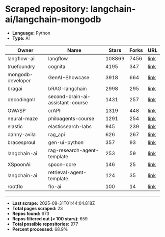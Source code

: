 # Scraped repository: langchain-ai/langchain-mongodb
* **Language:** Python
* **Type:** AI

| Owner | Name | Stars | Forks | URL |
|---|---|---|---|---|
| langflow-ai | langflow | 108869 | 7456 | [link](https://github.com/langflow-ai/langflow) |
| truefoundry | cognita | 4195 | 347 | [link](https://github.com/truefoundry/cognita) |
| mongodb-developer | GenAI-Showcase | 3918 | 664 | [link](https://github.com/mongodb-developer/GenAI-Showcase) |
| bragai | bRAG-langchain | 2998 | 295 | [link](https://github.com/bragai/bRAG-langchain) |
| decodingml | second-brain-ai-assistant-course | 1431 | 257 | [link](https://github.com/decodingml/second-brain-ai-assistant-course) |
| OWASP | crAPI | 1319 | 448 | [link](https://github.com/OWASP/crAPI) |
| neural-maze | philoagents-course | 1291 | 254 | [link](https://github.com/neural-maze/philoagents-course) |
| elastic | elasticsearch-labs | 945 | 239 | [link](https://github.com/elastic/elasticsearch-labs) |
| danny-avila | rag_api | 626 | 267 | [link](https://github.com/danny-avila/rag_api) |
| bracesproul | gen-ui-python | 357 | 93 | [link](https://github.com/bracesproul/gen-ui-python) |
| langchain-ai | rag-research-agent-template | 253 | 59 | [link](https://github.com/langchain-ai/rag-research-agent-template) |
| XSpoonAi | spoon-core | 146 | 25 | [link](https://github.com/XSpoonAi/spoon-core) |
| langchain-ai | retrieval-agent-template | 124 | 35 | [link](https://github.com/langchain-ai/retrieval-agent-template) |
| rootflo | flo-ai | 100 | 14 | [link](https://github.com/rootflo/flo-ai) |

---
* **Last scrape:** 2025-08-31T01:44:04.818Z
* **Total pages scraped:** 23
* **Repos found:** 673
* **Repos filtered out (< 100 stars):** 659
* **Total possible repositories:** 977
* **Percent processed:** 68.9%
